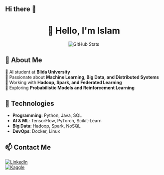 ## Hi there 👋

<h1 align="center">👋 Hello, I'm Islam</h1>

<p align="center">
  <img src="https://github-readme-stats.vercel.app/api?username=your-username&show_icons=true&theme=radical" alt="GitHub Stats">
</p>

## 📌 About Me  
🔹 AI student at **Blida University**  
🔹 Passionate about **Machine Learning, Big Data, and Distributed Systems**  
🔹 Working with **Hadoop, Spark, and Federated Learning**  
🔹 Exploring **Probabilistic Models and Reinforcement Learning**  

## 🚀 Technologies  
- **Programming**: Python, Java, SQL  
- **AI & ML**: TensorFlow, PyTorch, Scikit-Learn  
- **Big Data**: Hadoop, Spark, NoSQL  
- **DevOps**: Docker, Linux  

## 📫 Contact Me  
[![LinkedIn](https://img.shields.io/badge/LinkedIn-0077B5?style=for-the-badge&logo=linkedin&logoColor=white)](https://www.linkedin.com/in/boukader-imad-eddine-b6336920a/)  
[![Kaggle](https://img.shields.io/badge/Kaggle-20BEFF?style=for-the-badge&logo=kaggle&logoColor=white)](https://www.kaggle.com/ispolin)  


